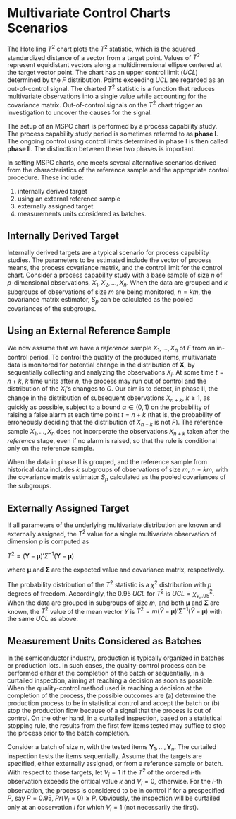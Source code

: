 # Multivariate Control Charts Scenarios

The Hotelling $T^2$ chart 
plots the $T^2$ statistic, which is the squared standardized distance of a
vector from a target point.
Values of $T^2$ represent equidistant vectors along a multidimensional ellipse
centered at the target vector point. The chart has an upper control limit
$(UCL)$ determined by the $F$ distribution.
Points exceeding $UCL$ are regarded as an out-of-control signal. The
charted $T^2$ statistic is a function that reduces multivariate observations
into a single value while accounting for the covariance matrix.
Out-of-control signals on the $T^2$ chart trigger an
investigation to uncover the causes for the signal.

The setup of an MSPC chart is performed by a process capability study.
The process capability study period is sometimes referred to as
**phase I**. The ongoing control using control limits determined in
phase I is then called **phase II**. The distinction between these
two phases is important.

In setting MSPC charts, one meets several alternative scenarios derived
from the characteristics of the reference
sample and the appropriate control procedure. These include:

1. internally derived target
2. using an external reference sample
3. externally assigned target
4. measurements units considered as batches.

## Internally Derived Target

Internally derived targets are a typical scenario for process capability
studies. The parameters to be estimated include the vector of process means,
the process covariance matrix, and the control limit for the control chart.
Consider a process capability study with a base sample of size $n$ of
$p$-dimensional observations, $X_1,X_2,\dots,X_n$. When
the data are grouped and $k$ subgroups of observations of size $m$ are
being monitored, $n = km$, the covariance matrix estimator, $S_p$ can be
calculated as the pooled covariances of the subgroups. 

## Using an External Reference Sample

We now assume
that we have a _reference_ sample $X_1,\dots,X_n$ of $F$ from an
in-control period. To control the quality of the produced items,
multivariate data is monitored for potential change in the distribution
of $\mathbf X$, by sequentially collecting and analyzing the observations
$X_i$. At some time $t = n + k$, $k$ time units after $n$, the process may
run out of control and the distribution of the
$X_i$'s changes to $G$. Our aim is to detect, in phase II, the change
in the distribution of subsequent observations $X_{n+k}$, $k \geq 1$, as
quickly as possible, subject to a bound $\alpha \in (0, 1)$ on the
probability of raising a false alarm at each time point $t = n + k$ (that is,
the probability of erroneously deciding that the distribution of
$X_{n+k}$ is not $F$).  The reference sample $X_1,\dots,X_n$ does not
incorporate the observations $X_{n+k}$ taken after the _reference_ stage, even
if no alarm is raised, so that the rule is conditional only on the reference sample.

When the data in phase II is grouped, and the reference sample from historical
data includes $k$ subgroups of observations of size $m$, $n = km$, with the
covariance matrix estimator $S_p$ calculated as the pooled covariances
of the subgroups.

## Externally Assigned Target

If all parameters of the underlying multivariate distribution are
known and externally assigned, the $T^2$ value for a
single multivariate observation of dimension $p$ is computed as

$T^2 = ({\mathbf Y}-{\mathbf \mu})'\Sigma^{-1}({\mathbf Y}-{\mathbf \mu})$

where $\mathbf \mu$ and $\mathbf \Sigma$ are the expected value and covariance
matrix, respectively.

The probability distribution of the $T^2$ statistic is a $\chi^2$
distribution with $p$ degrees of freedom. Accordingly, the
0.95 $UCL$ for $T^2$ is $UCL= \chi^2_{\nu,.95}$. When the data are
grouped in subgroups of size $m$, and both $\mathbf \mu$ and $\mathbf \Sigma$
are known, the $T^2$ value of the mean vector $\bar Y$ is
$T^2 = m(\bar Y-{\mathbf \mu})'{\mathbf \Sigma}^{-1}(\bar Y-{\mathbf \mu})$
with the same $UCL$ as above.

## Measurement Units Considered as Batches


In the semiconductor industry, production is typically organized in
batches or production lots. In such cases, the quality-control process
can be performed either at the completion of the batch or sequentially,
in a curtailed inspection, aiming at reaching a decision as soon as
possible. When the quality-control method used is reaching a decision
at the completion of the process, the possible outcomes are
(a) determine the production process to be in statistical control and
accept the batch or (b) stop the production flow because of a signal
that the process is out of control. On the other hand, in a curtailed
inspection, based on a statistical stopping rule, the results from the
first few items tested may suffice to stop the process prior to the
batch completion.

Consider a batch of size $n$, with the tested items
${\mathbf Y}_1,\dots,{\mathbf Y}_n$. The curtailed inspection
tests the items sequentially.
Assume that the targets are specified, either externally assigned,
or from a reference sample or batch. With respect to those targets,
let $V_i = 1$ if the $T^2$ of the ordered $i$-th observation exceeds the
critical value $\kappa$ and $V_i = 0$, otherwise. For the $i$-th
observation, the process is considered to be in control if for a prespecified
$P$, say $P = 0.95$, $Pr(V_i = 0)\geq P$. Obviously, the inspection
will be curtailed only at an observation $i$
for which $V_i = 1$ (not necessarily the first).